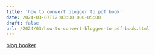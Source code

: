```yaml
---
title: 'how to convert blogger to pdf book'
date: 2024-03-07T12:03:00.000-05:00
draft: false
url: /2024/03/how-to-convert-blogger-to-pdf-book.html
---
```


[blog booker](https://blogbooker.com/blogger.php)